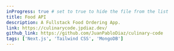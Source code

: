 ```yaml
---
inProgress: true # set to true to hide the file from the list
title: Food API
description: A Fullstack Food Ordering App.
link: https://culinarycode.jpdiaz.dev/
github_link: https://github.com/JuanPabloDiaz/culinary-code
tags: ['Next.js', 'Tailwind CSS', 'MongoDB']
---
```

